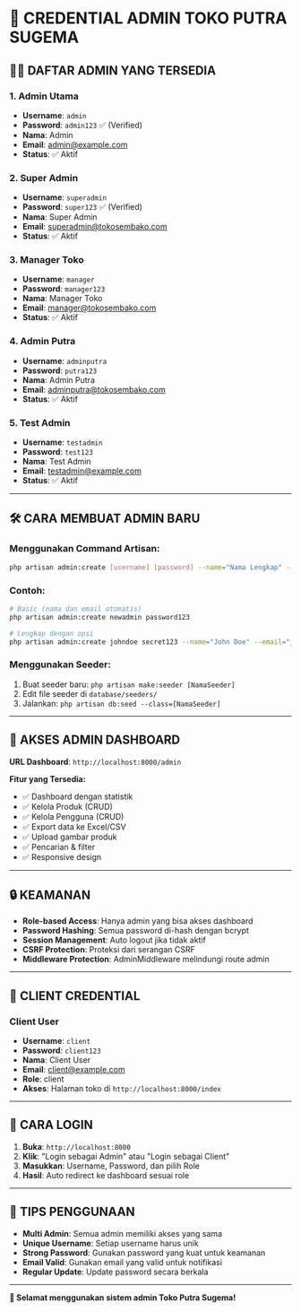 # 🔐 CREDENTIAL ADMIN TOKO PUTRA SUGEMA

## 👨‍💼 **DAFTAR ADMIN YANG TERSEDIA**

### **1. Admin Utama**

-   **Username**: `admin`
-   **Password**: `admin123` ✅ (Verified)
-   **Nama**: Admin
-   **Email**: admin@example.com
-   **Status**: ✅ Aktif

### **2. Super Admin**

-   **Username**: `superadmin`
-   **Password**: `super123` ✅ (Verified)
-   **Nama**: Super Admin
-   **Email**: superadmin@tokosembako.com
-   **Status**: ✅ Aktif

### **3. Manager Toko**

-   **Username**: `manager`
-   **Password**: `manager123`
-   **Nama**: Manager Toko
-   **Email**: manager@tokosembako.com
-   **Status**: ✅ Aktif

### **4. Admin Putra**

-   **Username**: `adminputra`
-   **Password**: `putra123`
-   **Nama**: Admin Putra
-   **Email**: adminputra@tokosembako.com
-   **Status**: ✅ Aktif

### **5. Test Admin**

-   **Username**: `testadmin`
-   **Password**: `test123`
-   **Nama**: Test Admin
-   **Email**: testadmin@example.com
-   **Status**: ✅ Aktif

---

## 🛠️ **CARA MEMBUAT ADMIN BARU**

### **Menggunakan Command Artisan:**

```bash
php artisan admin:create [username] [password] --name="Nama Lengkap" --email="email@domain.com"
```

### **Contoh:**

```bash
# Basic (nama dan email otomatis)
php artisan admin:create newadmin password123

# Lengkap dengan opsi
php artisan admin:create johndoe secret123 --name="John Doe" --email="john@company.com"
```

### **Menggunakan Seeder:**

1. Buat seeder baru: `php artisan make:seeder [NamaSeeder]`
2. Edit file seeder di `database/seeders/`
3. Jalankan: `php artisan db:seed --class=[NamaSeeder]`

---

## 🔑 **AKSES ADMIN DASHBOARD**

**URL Dashboard**: `http://localhost:8000/admin`

**Fitur yang Tersedia:**

-   ✅ Dashboard dengan statistik
-   ✅ Kelola Produk (CRUD)
-   ✅ Kelola Pengguna (CRUD)
-   ✅ Export data ke Excel/CSV
-   ✅ Upload gambar produk
-   ✅ Pencarian & filter
-   ✅ Responsive design

---

## 🔒 **KEAMANAN**

-   **Role-based Access**: Hanya admin yang bisa akses dashboard
-   **Password Hashing**: Semua password di-hash dengan bcrypt
-   **Session Management**: Auto logout jika tidak aktif
-   **CSRF Protection**: Proteksi dari serangan CSRF
-   **Middleware Protection**: AdminMiddleware melindungi route admin

---

## 👤 **CLIENT CREDENTIAL**

### **Client User**

-   **Username**: `client`
-   **Password**: `client123`
-   **Nama**: Client User
-   **Email**: client@example.com
-   **Role**: client
-   **Akses**: Halaman toko di `http://localhost:8000/index`

---

## 📱 **CARA LOGIN**

1. **Buka**: `http://localhost:8000`
2. **Klik**: "Login sebagai Admin" atau "Login sebagai Client"
3. **Masukkan**: Username, Password, dan pilih Role
4. **Hasil**: Auto redirect ke dashboard sesuai role

---

## 🚀 **TIPS PENGGUNAAN**

-   **Multi Admin**: Semua admin memiliki akses yang sama
-   **Unique Username**: Setiap username harus unik
-   **Strong Password**: Gunakan password yang kuat untuk keamanan
-   **Email Valid**: Gunakan email yang valid untuk notifikasi
-   **Regular Update**: Update password secara berkala

---

**🎉 Selamat menggunakan sistem admin Toko Putra Sugema!**
